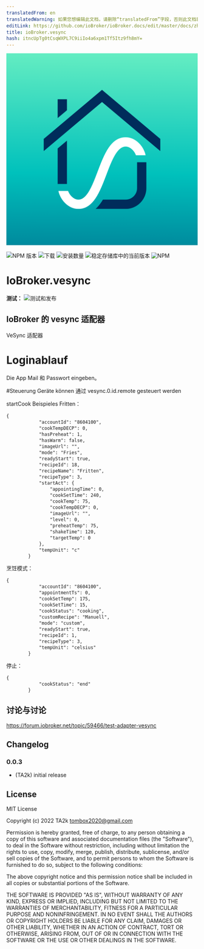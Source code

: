 ```yaml
---
translatedFrom: en
translatedWarning: 如果您想编辑此文档，请删除“translatedFrom”字段，否则此文档将再次自动翻译
editLink: https://github.com/ioBroker/ioBroker.docs/edit/master/docs/zh-cn/adapterref/iobroker.vesync/README.md
title: ioBroker.vesync
hash: itncUpTg0tCsqWXPL7C9iiIo4a6xpm1Tf5Itz9fh8mY=
---
```

![标识](../../../en/adapterref/iobroker.vesync/admin/vesync.png)

![NPM 版本](https://img.shields.io/npm/v/iobroker.vesync.svg)
![下载](https://img.shields.io/npm/dm/iobroker.vesync.svg)
![安装数量](https://iobroker.live/badges/vesync-installed.svg)
![稳定存储库中的当前版本](https://iobroker.live/badges/vesync-stable.svg)
![NPM](https://nodei.co/npm/iobroker.vesync.png?downloads=true)

# IoBroker.vesync
**测试：** ![测试和发布](https://github.com/TA2k/ioBroker.vesync/workflows/Test%20and%20Release/badge.svg)

## IoBroker 的 vesync 适配器
VeSync 适配器

# Loginablauf
Die App Mail 和 Passwort eingeben。

#Steuerung
Geräte können 通过 vesync.0.id.remote gesteuert werden

startCook Beispieles Fritten：

```
{
            "accountId": "8604100",
            "cookTempDECP": 0,
            "hasPreheat": 1,
            "hasWarm": false,
            "imageUrl": "",
            "mode": "Fries",
            "readyStart": true,
            "recipeId": 18,
            "recipeName": "Fritten",
            "recipeType": 3,
            "startAct": {
                "appointingTime": 0,
                "cookSetTime": 240,
                "cookTemp": 75,
                "cookTempDECP": 0,
                "imageUrl": "",
                "level": 0,
                "preheatTemp": 75,
                "shakeTime": 120,
                "targetTemp": 0
            },
            "tempUnit": "c"
        }
```

烹饪模式：

```
{
            "accountId": "8604100",
            "appointmentTs": 0,
            "cookSetTemp": 175,
            "cookSetTime": 15,
            "cookStatus": "cooking",
            "customRecipe": "Manuell",
            "mode": "custom",
            "readyStart": true,
            "recipeId": 1,
            "recipeType": 3,
            "tempUnit": "celsius"
        }
```

停止：

```
{
            "cookStatus": "end"
        }
```

## 讨论与讨论
<https://forum.iobroker.net/topic/59466/test-adapter-vesync>

## Changelog

### 0.0.3

- (TA2k) initial release

## License

MIT License

Copyright (c) 2022 TA2k <tombox2020@gmail.com>

Permission is hereby granted, free of charge, to any person obtaining a copy
of this software and associated documentation files (the "Software"), to deal
in the Software without restriction, including without limitation the rights
to use, copy, modify, merge, publish, distribute, sublicense, and/or sell
copies of the Software, and to permit persons to whom the Software is
furnished to do so, subject to the following conditions:

The above copyright notice and this permission notice shall be included in all
copies or substantial portions of the Software.

THE SOFTWARE IS PROVIDED "AS IS", WITHOUT WARRANTY OF ANY KIND, EXPRESS OR
IMPLIED, INCLUDING BUT NOT LIMITED TO THE WARRANTIES OF MERCHANTABILITY,
FITNESS FOR A PARTICULAR PURPOSE AND NONINFRINGEMENT. IN NO EVENT SHALL THE
AUTHORS OR COPYRIGHT HOLDERS BE LIABLE FOR ANY CLAIM, DAMAGES OR OTHER
LIABILITY, WHETHER IN AN ACTION OF CONTRACT, TORT OR OTHERWISE, ARISING FROM,
OUT OF OR IN CONNECTION WITH THE SOFTWARE OR THE USE OR OTHER DEALINGS IN THE
SOFTWARE.

```

```